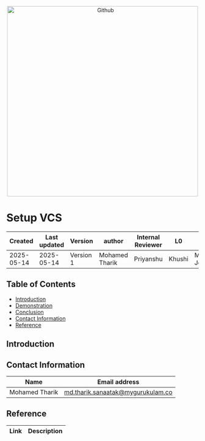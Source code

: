 <p align="center">
<img src="https://github.com/user-attachments/assets/07a5740b-25d8-4e58-a4ef-13954059b505" alt="Github" width="500"/>
</p>

# **Setup VCS**

| Created        | Last updated      | Version         | author|  Internal Reviewer | L0 | L1 | L2|
|----------------|----------------|-----------------|-----------------|-----|------|----|----|
| 2025-05-14  | 2025-05-14   |     Version 1         |  Mohamed Tharik |Priyanshu|Khushi|Mukul Joshi |Piyush Upadhyay|

## Table of Contents
- [Introduction](#introduction)
- [Demonstration](#demonstration)
- [Conclusion](#conclusion)
- [Contact Information](#contact-information)
- [Reference](#reference)

## Introduction

## Contact Information
| Name | Email address         |
|------|------------------------|
| Mohamed Tharik  | md.tharik.sanaatak@mygurukulam.co    |

## Reference

| Link                                                                                                         | Description                                                       |
|--------------------------------------------------------------------------------------------------------------|-------------------------------------------------------------------|
